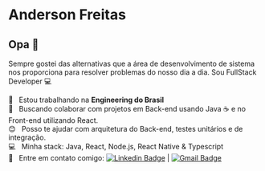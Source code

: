 # Anderson Freitas

## Opa 👋
Sempre gostei das alternativas que a área de desenvolvimento de sistema nos proporciona para resolver problemas do nosso dia a dia.
Sou FullStack Developer :computer:

 :rocket:  &nbsp; Estou trabalhando na **Engineering do Brasil**
 <br/> :purple_heart: &nbsp; Buscando colaborar com projetos em Back-end usando Java :coffee: e no Front-end utilizando React.
 <br/> :blush: &nbsp; Posso te ajudar com arquitetura do Back-end, testes unitários e de integração.
 <br/> :computer: &nbsp; Minha stack: Java, React, Node.js, React Native & Typescript
  <br/> :email: &nbsp; Entre em contato comigo: [![Linkedin Badge](https://img.shields.io/badge/-AndersonFreitas-blue?style=flat-square&logo=Linkedin&logoColor=white&link=https://www.linkedin.com/in/anderson-milagre-de-freitas/)](https://www.linkedin.com/in/anderson-milagre-de-freitas/) 
| 
[![Gmail Badge](https://img.shields.io/badge/-mfderson@gmail.com-c14438?style=flat-square&logo=Gmail&logoColor=white&link=mailto:mfderson@gmail.com)](mailto:mfderson@gmail.com)
